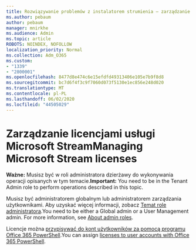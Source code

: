```yaml
---
title: Rozwiązywanie problemów z instalatorem strumienia — zarządzanie licencjonowania strumienia
ms.author: pebaum
author: pebaum
manager: mnirkhe
ms.audience: Admin
ms.topic: article
ROBOTS: NOINDEX, NOFOLLOW
localization_priority: Normal
ms.collection: Adm_O365
ms.custom:
- "1339"
- "2800001"
ms.openlocfilehash: 8477d8e474c6e15efdfd49313406e105e7b9f8d8
ms.sourcegitcommit: bc7d6f4f3c9f7060d073f5130e1ec856e248d020
ms.translationtype: MT
ms.contentlocale: pl-PL
ms.lasthandoff: 06/02/2020
ms.locfileid: "44505029"
---
```

# <a name="managing-microsoft-stream-licenses"></a><span data-ttu-id="93e66-102">Zarządzanie licencjami usługi Microsoft Stream</span><span class="sxs-lookup"><span data-stu-id="93e66-102">Managing Microsoft Stream licenses</span></span>

<span data-ttu-id="93e66-103">**Ważne:** Musisz być w roli administratora dzierżawy do wykonywania operacji opisanych w tym temacie.</span><span class="sxs-lookup"><span data-stu-id="93e66-103">**Important:** You need to be in the Tenant Admin role to perform operations described in this topic.</span></span>

<span data-ttu-id="93e66-104">Musisz być administratorem globalnym lub administratorem zarządzania użytkownikami. Aby uzyskać więcej informacji, zobacz [Temat role administratora](https://docs.microsoft.com/microsoft-365/admin/add-users/about-admin-roles).</span><span class="sxs-lookup"><span data-stu-id="93e66-104">You need to be either a Global admin or a User Management admin. For more information, see [About admin roles](https://docs.microsoft.com/microsoft-365/admin/add-users/about-admin-roles).</span></span>

<span data-ttu-id="93e66-105">Licencje można [przypisywać do kont użytkowników za pomocą programu Office 365 PowerShell](https://go.microsoft.com/fwlink/p/?linkid=850410).</span><span class="sxs-lookup"><span data-stu-id="93e66-105">You can assign [licenses to user accounts with Office 365 PowerShell](https://go.microsoft.com/fwlink/p/?linkid=850410).</span></span>
